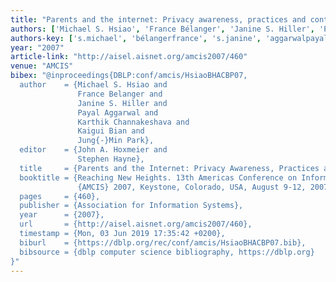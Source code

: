 ```yaml
---
title: "Parents and the internet: Privacy awareness, practices and control"
authors: ['Michael S. Hsiao', 'France Bélanger', 'Janine S. Hiller', 'Payal Aggarwal', 'Karthik Channakeshava', 'Kaigui Bian', 'Jung-Min Park 0001']
authors-key: ['s.michael', 'bélangerfrance', 's.janine', 'aggarwalpayal', 'channakeshavakarthik', 'biankaigui', 'parkjungmin']
year: "2007"
article-link: "http://aisel.aisnet.org/amcis2007/460"
venue: "AMCIS"
bibex: "@inproceedings{DBLP:conf/amcis/HsiaoBHACBP07,
  author    = {Michael S. Hsiao and
               France Belanger and
               Janine S. Hiller and
               Payal Aggarwal and
               Karthik Channakeshava and
               Kaigui Bian and
               Jung{-}Min Park},
  editor    = {John A. Hoxmeier and
               Stephen Hayne},
  title     = {Parents and the Internet: Privacy Awareness, Practices and Control},
  booktitle = {Reaching New Heights. 13th Americas Conference on Information Systems,
               {AMCIS} 2007, Keystone, Colorado, USA, August 9-12, 2007},
  pages     = {460},
  publisher = {Association for Information Systems},
  year      = {2007},
  url       = {http://aisel.aisnet.org/amcis2007/460},
  timestamp = {Mon, 03 Jun 2019 17:35:42 +0200},
  biburl    = {https://dblp.org/rec/conf/amcis/HsiaoBHACBP07.bib},
  bibsource = {dblp computer science bibliography, https://dblp.org}
}"
---
```


